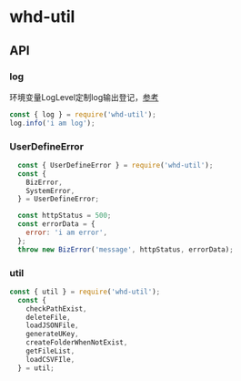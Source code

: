# whd-util

##  API

### log
  环境变量LogLevel定制log输出登记，[参考](https://github.com/winstonjs/winston#logging-levels)

  ```javascript
  const { log } = require('whd-util');
  log.info('i am log');
  ```
### UserDefineError
```javascript
  const { UserDefineError } = require('whd-util');
  const {
    BizError,
    SystemError,
  } = UserDefineError;

  const httpStatus = 500;
  const errorData = {
    error: 'i am error',
  };
  throw new BizError('message', httpStatus, errorData);
```
### util
```javascript
const { util } = require('whd-util');
  const {
    checkPathExist,
    deleteFile,
    loadJSONFile,
    generateUKey,
    createFolderWhenNotExist,
    getFileList,
    loadCSVFIle,
  } = util;
```
